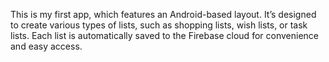 This is my first app, which features an Android-based layout. It’s designed to create various types of lists, such as shopping lists, wish lists, or task lists. Each list is automatically saved to the Firebase cloud for convenience and easy access.
